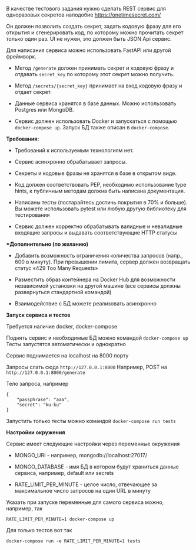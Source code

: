 В качестве тестового задания нужно сделать REST сервис для одноразовых секретов наподобие https://onetimesecret.com/

Он должен позволить создать секрет, задать кодовую фразу для его открытия и cгенерировать код, по которому можно прочитать секрет только один раз. UI не нужен, это должен быть JSON Api сервис.

Для написания сервиса можно использовать FastAPI или другой фреймворк.

- Метод `/generate` должен принимать секрет и кодовую фразу и отдавать `secret_key` по которому этот секрет можно получить.

- Метод `/secrets/{secret_key}` принимает на вход кодовую фразу и отдает секрет.

- Данные сервиса хранятся в базе данных. Можно использовать Postgres или MongoDB.

- Сервис должен использовать Docker и запускаться с помощью `docker-compose up`. Запуск БД также описан в `docker-compose`.


__Требования:__

- Требований к используемым технологиям нет.

- Сервис асинхронно обрабатывает запросы.

- Секреты и кодовые фразы не хранятся в базе в открытом виде.

- Код должен соответствовать PEP, необходимо использование type hints, к публичным методам должна быть написана документация.

- Написаны тесты (постарайтесь достичь покрытия в 70% и больше). Вы можете использовать pytest или любую другую библиотеку для тестирования

- Сервис должен корректно обрабатывать валидные и невалидные входящие запросы и выдавать соответствующие HTTP статусы


__*Дополнительно (по желанию)__

- Добавить возможность ограничения количества запросов (напр., 600 в минуту). При превышении лимита, сервер должен возвращать статус «429 Too Many Requests»

- Разместить образ контейнера на Docker Hub для возможности независимой установки на другой машине (все сервисы должны развернуться стандартной командой)

- Взаимодействие с БД можете реализовать асинхронно


__Запуск сервиса и тестов__

Требуется наличие docker, docker-compose

Поднять сервис и необходимые БД можно командой `docker-compose up`
Тесты запустятся автоматически и однократно

Сервис поднимается на localhost на 8000 порту

Запросы слать сюда `http://127.0.0.1:8000`
Например, POST на `http://127.0.0.1:8000/generate`

Тело запроса, например
```
{
    "passphrase": "aaa",
    "secret": "ku-ku"
}
```

Запустить только тесты можно командой `docker-compose run tests`


__Настройки окружения__

Сервис имеет следующие настройки через переменные окружения

- MONGO_URI - например, mongodb://localhost:27017/

- MONGO_DATABASE - имя БД в котором будут храниться данные сервиса, например, default или secrets

- RATE_LIMIT_PER_MINUTE - целое число, отвечающее за максимальное число запросов на один URL в минуту

Указать при запуске переменные для самого сервиса можно, например, так

`RATE_LIMIT_PER_MINUTE=1 docker-compose up`

Для только тестов вот так

`docker-compose run -e RATE_LIMIT_PER_MINUTE=1 tests`

